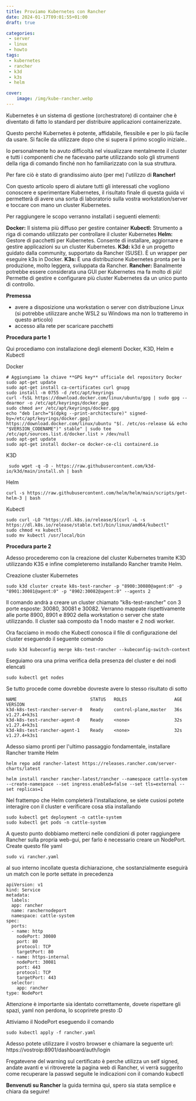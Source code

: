 ```yaml
---
title: Proviamo Kubernetes con Rancher
date: 2024-01-17T09:01:55+01:00
draft: true

categories:
 - server
 - linux
 - howto
tags:
 - kubernetes
 - rancher
 - k3d
 - k3s
 - helm

cover:
    image: /img/kube-rancher.webp
---
```


Kubernetes è un sistema di gestione (orchestratore) di container che è diventato di fatto lo standard per distribuire applicazioni containerizzate.

Questo perché Kubernetes è potente, affidabile, flessibile e per lo più facile da usare. Si facile da utilizzare dopo che si supera il primo scoglio iniziale.. 

Io personalmente ho avuto difficoltà nel visualizzare mentalmente il cluster e tutti i componenti che ne facevano parte utilizzando solo gli strumenti della riga di comando finché non ho familiarizzato con la sua struttura.

Per fare ciò è stato di grandissimo aiuto (per me) l'utilizzo di **Rancher!**

Con questo articolo spero di aiutare tutti gli interessati che vogliono conoscere e sperimentare Kubernetes, il risultato finale di questa guida vi permetterà di avere una sorta di laboratorio sulla vostra workstation/server e toccare con mano un cluster Kubernetes.

Per raggiungere le scopo verranno installati i seguenti elementi:

**Docker:** Il sistema più diffuso per gestire container
**Kubectl:** Strumento a riga di comando utilizzato per controllare il cluster Kubernetes
**Helm:** Gestore di pacchetti per Kubernetes. Consente di installare, aggiornare e gestire applicazioni su un cluster Kubernetes.
**K3d:** k3d è un progetto guidato dalla community, supportato da Rancher (SUSE). È un wrapper per eseguire k3s in Docker.
**K3s:** È una distribuzione Kubernetes pronta per la produzione, molto leggera, sviluppata da Rancher.
**Rancher:** Banalmente potrebbe essere considerata una GUI per Kubernetes ma fa molto di più! Permette di gestire e configurare più cluster Kubernetes da un unico punto di controllo.

**Premessa**
 - avere a disposizione una workstation o server con distribuzione Linux (si potrebbe utilizzare anche WSL2 su Windows ma non lo tratteremo in questo articolo)
 - accesso alla rete per scaricare pacchetti

**Procedura parte 1**

Qui procediamo con installazione degli elementi Docker, K3D, Helm e Kubectl

Docker

    # Aggiungiamo la chiave **GPG key** ufficiale del repository Docker
    sudo apt-get update
    sudo apt-get install ca-certificates curl gnupg
    sudo install -m 0755 -d /etc/apt/keyrings
    curl -fsSL https://download.docker.com/linux/ubuntu/gpg | sudo gpg --dearmor -o /etc/apt/keyrings/docker.gpg
    sudo chmod a+r /etc/apt/keyrings/docker.gpg
    echo "deb [arch="$(dpkg --print-architecture)" signed-by=/etc/apt/keyrings/docker.gpg] https://download.docker.com/linux/ubuntu "$(. /etc/os-release && echo "$VERSION_CODENAME")" stable" | sudo tee /etc/apt/sources.list.d/docker.list > /dev/null
    sudo apt-get update
    sudo apt-get install docker-ce docker-ce-cli containerd.io 
        
K3D 

     sudo wget -q -O - https://raw.githubusercontent.com/k3d-io/k3d/main/install.sh | bash

Helm

    curl -s https://raw.githubusercontent.com/helm/helm/main/scripts/get-helm-3 | bash

Kubectl

    sudo curl -LO "https://dl.k8s.io/release/$(curl -L -s https://dl.k8s.io/release/stable.txt)/bin/linux/amd64/kubectl"
    sudo chmod +x kubectl
    sudo mv kubectl /usr/local/bin


**Procedura parte 2**

Adesso procederemo con la creazione del cluster Kubernetes tramite K3D utilizzando K3S e infine completeremo installando Rancher tramite Helm.

Creazione cluster Kubernetes

    sudo k3d cluster create k8s-test-rancher -p "8900:30080@agent:0" -p "8901:30081@agent:0" -p "8902:30082@agent:0" --agents 2

Il comando andrà a creare un cluster chiamato "k8s-test-rancher" con 3 porte esposte: 30080, 30081 e 30082. Verranno mappate rispettivamente alle porte 8900, 8901 e 8902 della workstation o server che state utilizzando. Il cluster saà composto da 1 nodo master e 2 nodi worker. 

Ora facciamo in modo che Kubectl conosca il file di configurazione del cluster eseguendo il seguente comando

    sudo k3d kubeconfig merge k8s-test-rancher --kubeconfig-switch-context

Eseguiamo ora una prima verifica della presenza del cluster e dei nodi elencati

    sudo kubectl get nodes

Se tutto procede come dovrebbe dovreste avere lo stesso risultato di sotto

    NAME                            STATUS   ROLES                  AGE   VERSION
    k3d-k8s-test-rancher-server-0   Ready    control-plane,master   36s   v1.27.4+k3s1
    k3d-k8s-test-rancher-agent-0    Ready    <none>                 32s   v1.27.4+k3s1
    k3d-k8s-test-rancher-agent-1    Ready    <none>                 32s   v1.27.4+k3s1

Adesso siamo pronti per l'ultimo passaggio fondamentale, installare Rancher tramite Helm

    helm repo add rancher-latest https://releases.rancher.com/server-charts/latest

    helm install rancher rancher-latest/rancher --namespace cattle-system --create-namespace --set ingress.enabled=false --set tls=external --set replicas=1

Nel frattempo che Helm completerà l'installazione, se siete cusiosi potete interagire con il cluster e verificare cosa stia installando

    sudo kubectl get deployment -n cattle-system
    sudo kubectl get pods -n cattle-system

A questo punto dobbiamo metterci nelle condizioni di poter raggiungere Rancher sulla propria web-gui, per farlo è necessario creare un NodePort. Create questo file yaml

    sudo vi rancher.yaml

al suo interno incollate questa dichiarazione, che sostanzialmente eseguirà un match con le porte settate in precedenza

    apiVersion: v1
    kind: Service
    metadata:
      labels:
      app: rancher
      name: ranchernodeport
      namespace: cattle-system
    spec:
      ports:
      - name: http
        nodePort: 30080
        port: 80
        protocol: TCP
        targetPort: 80
      - name: https-internal
        nodePort: 30081
        port: 443
        protocol: TCP
        targetPort: 443
      selector:
        app: rancher
    type: NodePort

Attenzione è importante sia identato correttamente, dovete rispettare gli spazi, yaml non perdona, lo scoprirete presto :D

Attiviamo il NodePort eseguendo il comando

    sudo kubectl apply -f rancher.yaml

Adesso potete utilizzare il vostro browser e chiamare la seguente url: https://vostroip:8901/dashboard/auth/login

Fregatevene del warning sul certificato è perche utilizza un self signed,  andate avanti e vi ritroverete la pagina web di Rancher, vi verrà suggerito come recuperare la passwd seguite le indicazioni con il comando kubectl

**Benvenuti su Rancher** la guida termina quì, spero sia stata semplice e chiara da seguire!









